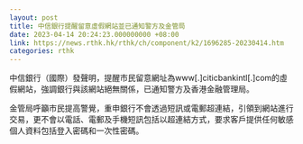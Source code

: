 ```yaml
---
layout: post
title: 中信銀行提醒留意虛假網站並已通知警方及金管局
date: 2023-04-14 20:24:23.000000000 +08:00
link: https://news.rthk.hk/rthk/ch/component/k2/1696285-20230414.htm
categories: rthk
---
```


中信銀行（國際）發聲明，提醒市民留意網址為www[.]citicbankintl[.]com的虛假網站，強調銀行與該網站絕無關係，已通知警方及香港金融管理局。
 
金管局呼籲市民提高警覺，重申銀行不會透過短訊或電郵超連結，引領到網站進行交易，更不會以電話、電郵及手機短訊包括以超連結方式，要求客戶提供任何敏感個人資料包括登入密碼和一次性密碼。
